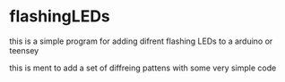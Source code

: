 # flashingLEDs


this is a simple program for adding difrent flashing LEDs to a arduino or teensey

this is ment to add a set of diffreing pattens with some very simple code
